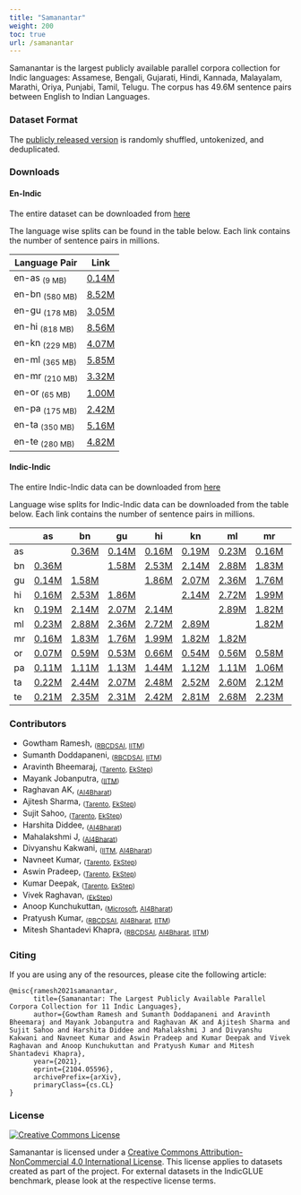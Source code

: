 ```yaml
---
title: "Samanantar"
weight: 200
toc: true
url: /samanantar
---
```

  

Samanantar is the largest publicly available parallel corpora collection for Indic languages: Assamese, Bengali, Gujarati, Hindi, Kannada, Malayalam, Marathi, Oriya, Punjabi, Tamil, Telugu. The corpus has 49.6M sentence pairs between English to Indian Languages.

### Dataset Format

The [publicly released version](#downloads) is randomly shuffled, untokenized, and deduplicated.

### Downloads

#### En-Indic

The entire dataset can be downloaded from [here](https://storage.googleapis.com/samanantar-public/data/all.zip)

The language wise splits can be found in the table below.  Each link contains the number of sentence pairs in millions.

| Language Pair | Link     |
| -------- | -------- |
| en-as <sub>(9 MB)</sub>       | [0.14M](https://storage.googleapis.com/samanantar-public/data/en-as.zip) |
| en-bn <sub>(580 MB)</sub>       | [8.52M](https://storage.googleapis.com/samanantar-public/data/en-bn.zip) |
| en-gu  <sub>(178 MB)</sub>      | [3.05M](https://storage.googleapis.com/samanantar-public/data/en-gu.zip) |
| en-hi  <sub>(818 MB)</sub>     | [8.56M](https://storage.googleapis.com/samanantar-public/data/en-hi.zip) |
| en-kn   <sub>(229 MB)</sub>     | [4.07M](https://storage.googleapis.com/samanantar-public/data/en-kn.zip) |
| en-ml  <sub>(365 MB)</sub>      | [5.85M](https://storage.googleapis.com/samanantar-public/data/en-amls.zip) |
| en-mr  <sub>(210 MB)</sub>     | [3.32M](https://storage.googleapis.com/samanantar-public/data/en-mr.zip) |
| en-or  <sub>(65 MB)</sub>      | [1.00M](https://storage.googleapis.com/samanantar-public/data/en-or.zip) |
| en-pa   <sub>(175 MB)</sub>     | [2.42M](https://storage.googleapis.com/samanantar-public/data/en-pa.zip) |
| en-ta  <sub>(350 MB)</sub>      |  [5.16M](https://storage.googleapis.com/samanantar-public/data/en-ta.zip) |
| en-te   <sub>(280 MB)</sub>    | [4.82M](https://storage.googleapis.com/samanantar-public/data/en-te.zip) |

#### Indic-Indic
The entire Indic-Indic data can be downloaded from [here](https://storage.googleapis.com/samanantar-public/m2m-data/all.zip)

Language wise splits for Indic-Indic data can be downloaded from the table below. Each link contains the number of sentence pairs in millions.

|    | as | bn | gu | hi | kn | ml | mr | or | pa | ta | te |
| -- | -- | -- | -- | -- | -- | -- | -- | -- | -- | -- | -- |
| as |    |[0.36M](https://storage.googleapis.com/samanantar-public/m2m-data/as-bn.zip)  |  [0.14M](https://storage.googleapis.com/samanantar-public/m2m-data/as-gu.zip)  |  [0.16M](https://storage.googleapis.com/samanantar-public/m2m-data/as-hi.zip)  |  [0.19M](https://storage.googleapis.com/samanantar-public/m2m-data/as-kn.zip)  |  [0.23M](https://storage.googleapis.com/samanantar-public/m2m-data/as-ml.zip)  |  [0.16M](https://storage.googleapis.com/samanantar-public/m2m-data/as-mr.zip)  |  [0.07M](https://storage.googleapis.com/samanantar-public/m2m-data/as-or.zip)  |  [0.11M](https://storage.googleapis.com/samanantar-public/m2m-data/as-pa.zip)  |  [0.22M](https://storage.googleapis.com/samanantar-public/m2m-data/as-ta.zip)  |  [0.21M](https://storage.googleapis.com/samanantar-public/m2m-data/as-te.zip)  | 
| bn |  [0.36M](https://storage.googleapis.com/samanantar-public/m2m-data/as-bn.zip)  |   |  [1.58M](https://storage.googleapis.com/samanantar-public/m2m-data/bn-gu.zip)  |  [2.53M](https://storage.googleapis.com/samanantar-public/m2m-data/bn-hi.zip)  |  [2.14M](https://storage.googleapis.com/samanantar-public/m2m-data/bn-kn.zip)  |  [2.88M](https://storage.googleapis.com/samanantar-public/m2m-data/bn-ml.zip)  |  [1.83M](https://storage.googleapis.com/samanantar-public/m2m-data/bn-mr.zip)  |  [0.59M](https://storage.googleapis.com/samanantar-public/m2m-data/bn-or.zip)  |  [1.11M](https://storage.googleapis.com/samanantar-public/m2m-data/bn-pa.zip)  |  [2.44M](https://storage.googleapis.com/samanantar-public/m2m-data/bn-ta.zip)  |  [2.35M](https://storage.googleapis.com/samanantar-public/m2m-data/bn-te.zip)  | 
| gu |  [0.14M](https://storage.googleapis.com/samanantar-public/m2m-data/as-gu.zip)  |  [1.58M](https://storage.googleapis.com/samanantar-public/m2m-data/bn-gu.zip)  |   | [1.86M](https://storage.googleapis.com/samanantar-public/m2m-data/bn-hi.zip)  |  [2.07M](https://storage.googleapis.com/samanantar-public/m2m-data/bn-kn.zip)  |  [2.36M](https://storage.googleapis.com/samanantar-public/m2m-data/bn-ml.zip)  |  [1.76M](https://storage.googleapis.com/samanantar-public/m2m-data/bn-mr.zip)  |  [0.53M](https://storage.googleapis.com/samanantar-public/m2m-data/bn-or.zip)  |  [1.13M](https://storage.googleapis.com/samanantar-public/m2m-data/bn-pa.zip)  |  [2.07M](https://storage.googleapis.com/samanantar-public/m2m-data/bn-ta.zip)  |  [2.31M](https://storage.googleapis.com/samanantar-public/m2m-data/bn-te.zip)  | 
| hi |  [0.16M](https://storage.googleapis.com/samanantar-public/m2m-data/as-hi.zip)  |  [2.53M](https://storage.googleapis.com/samanantar-public/m2m-data/bn-hi.zip)  |  [1.86M](https://storage.googleapis.com/samanantar-public/m2m-data/gu-hi.zip)  |    |  [2.14M](https://storage.googleapis.com/samanantar-public/m2m-data/hi-kn.zip)  |  [2.72M](https://storage.googleapis.com/samanantar-public/m2m-data/hi-ml.zip)  |  [1.99M](https://storage.googleapis.com/samanantar-public/m2m-data/hi-mr.zip)  |  [0.66M](https://storage.googleapis.com/samanantar-public/m2m-data/hi-or.zip)  |  [1.44M](https://storage.googleapis.com/samanantar-public/m2m-data/hi-pa.zip)  |  [2.48M](https://storage.googleapis.com/samanantar-public/m2m-data/hi-ta.zip)  |  [2.42M](https://storage.googleapis.com/samanantar-public/m2m-data/hi-te.zip) |
| kn |  [0.19M](https://storage.googleapis.com/samanantar-public/m2m-data/as-kn.zip)  |  [2.14M](https://storage.googleapis.com/samanantar-public/m2m-data/bn-kn.zip)  |  [2.07M](https://storage.googleapis.com/samanantar-public/m2m-data/gu-kn.zip)  |  [2.14M](https://storage.googleapis.com/samanantar-public/m2m-data/hi-kn.zip)  |    |  [2.89M](https://storage.googleapis.com/samanantar-public/m2m-data/kn-ml.zip)  |  [1.82M](https://storage.googleapis.com/samanantar-public/m2m-data/kn-mr.zip)  |  [0.54M](https://storage.googleapis.com/samanantar-public/m2m-data/kn-or.zip)  | [1.12M](https://storage.googleapis.com/samanantar-public/m2m-data/kn-pa.zip)   |  [2.52M](https://storage.googleapis.com/samanantar-public/m2m-data/kn-ta.zip)  |  [2.81M](https://storage.googleapis.com/samanantar-public/m2m-data/kn-te.zip) |
| ml |  [0.23M](https://storage.googleapis.com/samanantar-public/m2m-data/as-ml.zip)  |  [2.88M](https://storage.googleapis.com/samanantar-public/m2m-data/bn-ml.zip)  |  [2.36M](https://storage.googleapis.com/samanantar-public/m2m-data/gu-ml.zip)  |  [2.72M](https://storage.googleapis.com/samanantar-public/m2m-data/hi-ml.zip)  |  [2.89M](https://storage.googleapis.com/samanantar-public/m2m-data/kn-ml.zip)  |    |  [1.82M](https://storage.googleapis.com/samanantar-public/m2m-data/ml-mr.zip)  |  [0.56M](https://storage.googleapis.com/samanantar-public/m2m-data/ml-or.zip)  |  [1.11M](https://storage.googleapis.com/samanantar-public/m2m-data/ml-pa.zip)  |  [2.60M](https://storage.googleapis.com/samanantar-public/m2m-data/ml-ta.zip)  |  [2.68M](https://storage.googleapis.com/samanantar-public/m2m-data/ml-te.zip) |
| mr |  [0.16M](https://storage.googleapis.com/samanantar-public/m2m-data/as-mr.zip)  |  [1.83M](https://storage.googleapis.com/samanantar-public/m2m-data/bn-mr.zip)  |  [1.76M](https://storage.googleapis.com/samanantar-public/m2m-data/gu-mr.zip)  |  [1.99M](https://storage.googleapis.com/samanantar-public/m2m-data/hi-mr.zip)  |  [1.82M](https://storage.googleapis.com/samanantar-public/m2m-data/kn-mr.zip)  |  [1.82M](https://storage.googleapis.com/samanantar-public/m2m-data/ml-mr.zip)  |   | [0.58M](https://storage.googleapis.com/samanantar-public/m2m-data/mr-or.zip)  |  [1.06M](https://storage.googleapis.com/samanantar-public/m2m-data/mr-pa.zip)  |  [21.12M](https://storage.googleapis.com/samanantar-public/m2m-data/mr-ta.zip)  |  [2.23M](https://storage.googleapis.com/samanantar-public/m2m-data/mr-te.zip) |
| or |  [0.07M](https://storage.googleapis.com/samanantar-public/m2m-data/as-or.zip)  |  [0.59M](https://storage.googleapis.com/samanantar-public/m2m-data/bn-or.zip)  |  [0.53M](https://storage.googleapis.com/samanantar-public/m2m-data/gu-or.zip)  |  [0.66M](https://storage.googleapis.com/samanantar-public/m2m-data/hi-or.zip)  |  [0.54M](https://storage.googleapis.com/samanantar-public/m2m-data/kn-or.zip)  |  [0.56M](https://storage.googleapis.com/samanantar-public/m2m-data/ml-or.zip)  |  [0.58M](https://storage.googleapis.com/samanantar-public/m2m-data/mr-or.zip)  |    |  [0.50M](https://storage.googleapis.com/samanantar-public/m2m-data/or-pa.zip)  |  [1.09M](https://storage.googleapis.com/samanantar-public/m2m-data/or-ta.zip)  |  [1.12M](https://storage.googleapis.com/samanantar-public/m2m-data/or-te.zip) |
| pa |  [0.11M](https://storage.googleapis.com/samanantar-public/m2m-data/as-pa.zip)  |  [1.11M](https://storage.googleapis.com/samanantar-public/m2m-data/bn-pa.zip)  |  [1.13M](https://storage.googleapis.com/samanantar-public/m2m-data/gu-pa.zip)  |  [1.44M](https://storage.googleapis.com/samanantar-public/m2m-data/hi-pa.zip)  |  [1.12M](https://storage.googleapis.com/samanantar-public/m2m-data/kn-pa.zip)  |  [1.11M](https://storage.googleapis.com/samanantar-public/m2m-data/ml-pa.zip)  |  [1.06M](https://storage.googleapis.com/samanantar-public/m2m-data/mr-pa.zip)  |  [0.50M](https://storage.googleapis.com/samanantar-public/m2m-data/or-pa.zip)  |    |  [1.75M](https://storage.googleapis.com/samanantar-public/m2m-data/pa-ta.zip)  |  [1.76M](https://storage.googleapis.com/samanantar-public/m2m-data/pa-te.zip) |
| ta |  [0.22M](https://storage.googleapis.com/samanantar-public/m2m-data/as-ta.zip)  |  [2.44M](https://storage.googleapis.com/samanantar-public/m2m-data/bn-ta.zip)  |  [2.07M](https://storage.googleapis.com/samanantar-public/m2m-data/gu-ta.zip)  |  [2.48M](https://storage.googleapis.com/samanantar-public/m2m-data/hi-ta.zip)  |  [2.52M](https://storage.googleapis.com/samanantar-public/m2m-data/kn-ta.zip)  |  [2.60M](https://storage.googleapis.com/samanantar-public/m2m-data/ml-ta.zip)  |  [2.12M](https://storage.googleapis.com/samanantar-public/m2m-data/mr-ta.zip)  | [1.09M](https://storage.googleapis.com/samanantar-public/m2m-data/or-ta.zip)   |  [1.75M](https://storage.googleapis.com/samanantar-public/m2m-data/pa-ta.zip)  |    |  [2.61M](https://storage.googleapis.com/samanantar-public/m2m-data/ta-te.zip) |
| te |  [0.21M](https://storage.googleapis.com/samanantar-public/m2m-data/as-te.zip)  |  [2.35M](https://storage.googleapis.com/samanantar-public/m2m-data/bn-te.zip)  |  [2.31M](https://storage.googleapis.com/samanantar-public/m2m-data/gu-te.zip)  |  [2.42M](https://storage.googleapis.com/samanantar-public/m2m-data/hi-te.zip)  |  [2.81M](https://storage.googleapis.com/samanantar-public/m2m-data/kn-te.zip)  |  [2.68M](https://storage.googleapis.com/samanantar-public/m2m-data/ml-te.zip)  |  [2.23M](https://storage.googleapis.com/samanantar-public/m2m-data/mr-te.zip)  | [1.12M](https://storage.googleapis.com/samanantar-public/m2m-data/or-te.zip)   |  [1.76M](https://storage.googleapis.com/samanantar-public/m2m-data/pa-te.zip)  |  [2.61M](https://storage.googleapis.com/samanantar-public/m2m-data/ta-te.zip)  |   |


### Contributors

- Gowtham Ramesh, <sub>([RBCDSAI](https://rbcdsai.iitm.ac.in), [IITM](https://www.iitm.ac.in))</sub>
- Sumanth Doddapaneni, <sub>([RBCDSAI](https://rbcdsai.iitm.ac.in), [IITM](https://www.iitm.ac.in))</sub>
- Aravinth Bheemaraj, <sub>([Tarento](https://www.linkedin.com/company/tarento-group/), [EkStep](https://ekstep.in))</sub>
- Mayank Jobanputra, <sub>([IITM](https://www.iitm.ac.in))</sub>
- Raghavan AK, <sub>([AI4Bharat](https://ai4bharat.org))</sub>
- Ajitesh Sharma, <sub>([Tarento](https://www.linkedin.com/company/tarento-group/), [EkStep](https://ekstep.in))</sub>
- Sujit Sahoo, <sub>([Tarento](https://www.linkedin.com/company/tarento-group/), [EkStep](https://ekstep.in))</sub>
- Harshita Diddee, <sub>([AI4Bharat](https://ai4bharat.org))</sub>
- Mahalakshmi J, <sub>([AI4Bharat](https://ai4bharat.org))</sub>
- Divyanshu Kakwani, <sub>([IITM](https://www.iitm.ac.in), [AI4Bharat](https://ai4bharat.org))</sub>
- Navneet Kumar, <sub>([Tarento](https://www.linkedin.com/company/tarento-group/), [EkStep](https://ekstep.in))</sub>
- Aswin Pradeep, <sub>([Tarento](https://www.linkedin.com/company/tarento-group/), [EkStep](https://ekstep.in))</sub>
- Kumar Deepak, <sub>([Tarento](https://www.linkedin.com/company/tarento-group/), [EkStep](https://ekstep.in))</sub>
- Vivek Raghavan, <sub>([EkStep](https://ekstep.in))</sub>
- Anoop Kunchukuttan, <sub>([Microsoft](https://www.microsoft.com/en-in/), [AI4Bharat](https://ai4bharat.org))</sub>
- Pratyush Kumar, <sub>([RBCDSAI](https://rbcdsai.iitm.ac.in), [AI4Bharat](https://ai4bharat.org), [IITM](https://www.iitm.ac.in))</sub>
- Mitesh Shantadevi Khapra, <sub>([RBCDSAI](https://rbcdsai.iitm.ac.in), [AI4Bharat](https://ai4bharat.org), [IITM](https://www.iitm.ac.in))</sub>


### Citing

If you are using any of the resources, please cite the following article: 

```
@misc{ramesh2021samanantar,
      title={Samanantar: The Largest Publicly Available Parallel Corpora Collection for 11 Indic Languages}, 
      author={Gowtham Ramesh and Sumanth Doddapaneni and Aravinth Bheemaraj and Mayank Jobanputra and Raghavan AK and Ajitesh Sharma and Sujit Sahoo and Harshita Diddee and Mahalakshmi J and Divyanshu Kakwani and Navneet Kumar and Aswin Pradeep and Kumar Deepak and Vivek Raghavan and Anoop Kunchukuttan and Pratyush Kumar and Mitesh Shantadevi Khapra},
      year={2021},
      eprint={2104.05596},
      archivePrefix={arXiv},
      primaryClass={cs.CL}
}
``` 

### License

<a rel="license" href="http://creativecommons.org/licenses/by-nc/4.0/"><img alt="Creative Commons License" style="border-width:0" src="https://i.creativecommons.org/l/by-nc/4.0/88x31.png" /></a><br />
<p/>
<span xmlns:dct="http://purl.org/dc/terms/" href="http://purl.org/dc/dcmitype/Dataset" property="dct:title" rel="dct:type">Samanantar</span> is licensed under a <a rel="license" href="http://creativecommons.org/licenses/by-nc/4.0/">Creative Commons Attribution-NonCommercial 4.0 International License</a>. This license applies to datasets created as part of the project. For external datasets in the IndicGLUE benchmark, please look at the respective license terms.

